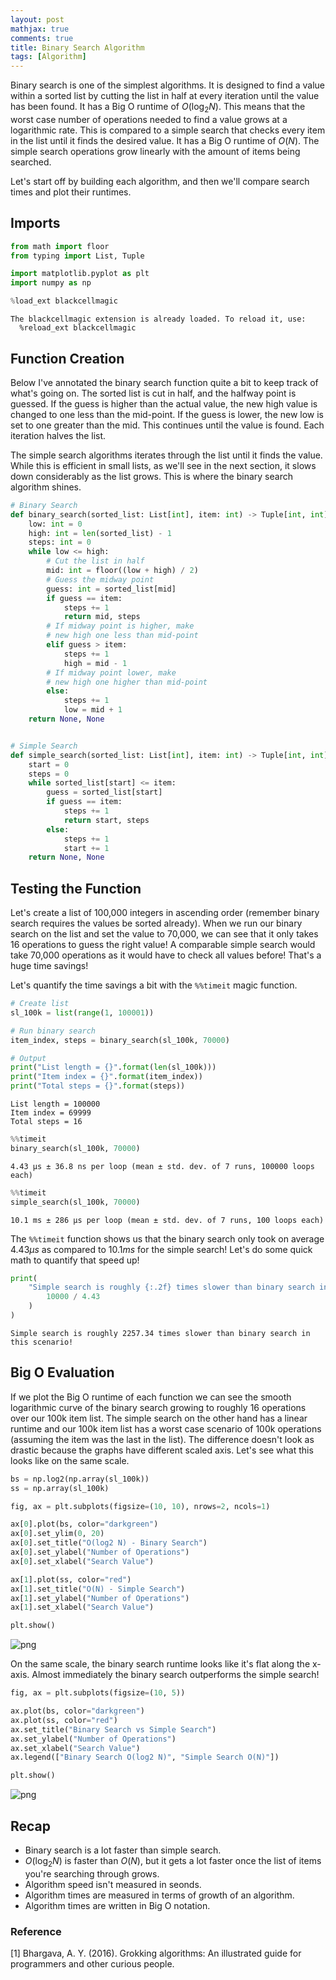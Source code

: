 ```yaml
---
layout: post  
mathjax: true  
comments: true  
title: Binary Search Algorithm
tags: [Algorithm]  
---
```


Binary search is one of the simplest algorithms. It is designed to find a value within a sorted list by cutting the list in half at every iteration until the value has been found. It has a Big O runtime of $O(\log_2{N})$. This means that the worst case number of operations needed to find a value grows at a logarithmic rate. This is compared to a simple search that checks every item in the list until it finds the desired value. It has a Big O runtime of $O(N)$. The simple search operations grow linearly with the amount of items being searched.  

Let's start off by building each algorithm, and then we'll compare search times and plot their runtimes.

## Imports


```python
from math import floor
from typing import List, Tuple

import matplotlib.pyplot as plt
import numpy as np

%load_ext blackcellmagic
```

    The blackcellmagic extension is already loaded. To reload it, use:
      %reload_ext blackcellmagic


## Function Creation  
Below I've annotated the binary search function quite a bit to keep track of what's going on. The sorted list is cut in half, and the halfway point is guessed. If the guess is higher than the actual value, the new high value is changed to one less than the mid-point. If the guess is lower, the new low is set to one greater than the mid. This continues until the value is found.  Each iteration halves the list.  

The simple search algorithms iterates through the list until it finds the value. While this is efficient in small lists, as we'll see in the next section, it slows down considerably as the list grows. This is where the binary search algorithm shines.


```python
# Binary Search
def binary_search(sorted_list: List[int], item: int) -> Tuple[int, int]:
    low: int = 0
    high: int = len(sorted_list) - 1
    steps: int = 0
    while low <= high:
        # Cut the list in half
        mid: int = floor((low + high) / 2)
        # Guess the midway point
        guess: int = sorted_list[mid]
        if guess == item:
            steps += 1
            return mid, steps
        # If midway point is higher, make
        # new high one less than mid-point
        elif guess > item:
            steps += 1
            high = mid - 1
        # If midway point lower, make
        # new high one higher than mid-point
        else:
            steps += 1
            low = mid + 1
    return None, None


# Simple Search
def simple_search(sorted_list: List[int], item: int) -> Tuple[int, int]:
    start = 0
    steps = 0
    while sorted_list[start] <= item:
        guess = sorted_list[start]
        if guess == item:
            steps += 1
            return start, steps
        else:
            steps += 1
            start += 1
    return None, None
```

## Testing the Function  
Let's create a list of 100,000 integers in ascending order (remember binary search requires the values be sorted already). When we run our binary search on the list and set the value to 70,000, we can see that it only takes 16 operations to guess the right value! A comparable simple search would take 70,000 operations as it would have to check all values before! That's a huge time savings!  

Let's quantify the time savings a bit with the `%%timeit` magic function.


```python
# Create list
sl_100k = list(range(1, 100001))

# Run binary search
item_index, steps = binary_search(sl_100k, 70000)

# Output
print("List length = {}".format(len(sl_100k)))
print("Item index = {}".format(item_index))
print("Total steps = {}".format(steps))
```

    List length = 100000
    Item index = 69999
    Total steps = 16



```python
%%timeit
binary_search(sl_100k, 70000)
```

    4.43 µs ± 36.8 ns per loop (mean ± std. dev. of 7 runs, 100000 loops each)



```python
%%timeit
simple_search(sl_100k, 70000)
```

    10.1 ms ± 286 µs per loop (mean ± std. dev. of 7 runs, 100 loops each)


The `%%timeit` function shows us that the binary search only took on average $4.43\mu s$ as compared to $10.1ms$ for the simple search! Let's do some quick math to quantify that speed up!


```python
print(
    "Simple search is roughly {:.2f} times slower than binary search in this scenario!".format(
        10000 / 4.43
    )
)
```

    Simple search is roughly 2257.34 times slower than binary search in this scenario!


## Big O Evaluation  
If we plot the Big O runtime of each function we can see the smooth logarithmic curve of the binary search growing to roughly 16 operations over our 100k item list. The simple search on the other hand has a linear runtime and our 100k item list has a worst case scenario of 100k operations (assuming the item was the last in the list). The difference doesn't look as drastic because the graphs have different scaled axis. Let's see what this looks like on the same scale.


```python
bs = np.log2(np.array(sl_100k))
ss = np.array(sl_100k)

fig, ax = plt.subplots(figsize=(10, 10), nrows=2, ncols=1)

ax[0].plot(bs, color="darkgreen")
ax[0].set_ylim(0, 20)
ax[0].set_title("O(log2 N) - Binary Search")
ax[0].set_ylabel("Number of Operations")
ax[0].set_xlabel("Search Value")

ax[1].plot(ss, color="red")
ax[1].set_title("O(N) - Simple Search")
ax[1].set_ylabel("Number of Operations")
ax[1].set_xlabel("Search Value")

plt.show()
```


![png](2019-11-26-binary-search_files/2019-11-26-binary-search_12_0.png)


On the same scale, the binary search runtime looks like it's flat along the x-axis. Almost immediately the binary search outperforms the simple search!


```python
fig, ax = plt.subplots(figsize=(10, 5))

ax.plot(bs, color="darkgreen")
ax.plot(ss, color="red")
ax.set_title("Binary Search vs Simple Search")
ax.set_ylabel("Number of Operations")
ax.set_xlabel("Search Value")
ax.legend(["Binary Search O(log2 N)", "Simple Search O(N)"])

plt.show()
```


![png](2019-11-26-binary-search_files/2019-11-26-binary-search_14_0.png)


## Recap  
* Binary search is a lot faster than simple search.  
* $O(\log_2 N)$ is faster than $O(N)$, but it gets a lot faster once the list of items you're searching through grows.  
* Algorithm speed isn't measured in seonds.  
* Algorithm times are measured in terms of growth of an algorithm.  
* Algorithm times are written in Big O notation.  

### Reference  
[1] Bhargava, A. Y. (2016). Grokking algorithms: An illustrated guide for programmers and other curious people.
